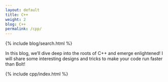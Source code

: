 ```yaml
---
layout: default
title: C++
weight: 2
blog: C++
permalink: /cpp/
---
```


{% include blog/search.html %}

In this blog, we’ll dive deep into the roots of C++ and emerge enlightened! I will share some interesting designs and tricks to make your code run faster than Bolt!

{% include cpp/index.html %}
